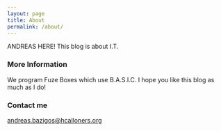```yaml
---
layout: page
title: About
permalink: /about/
---
```

ANDREAS HERE! This blog is about I.T.

### More Information

We program Fuze Boxes which use B.A.S.I.C. I hope you like this blog as much as I do!

### Contact me 

[andreas.bazigos@hcalloners.org](mailto:jack.morgan2@challoners.org) 

